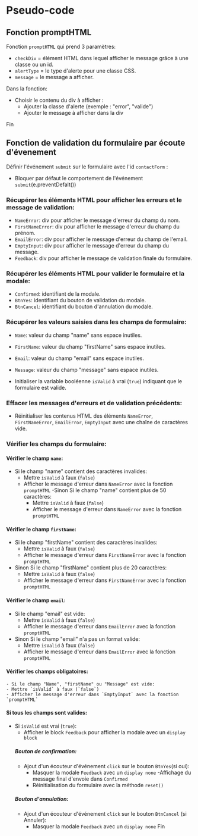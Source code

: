 # Pseudo-code

## Fonction promptHTML
Fonction `promptHTML` qui prend 3 paramètres:
- `checkDiv` = élément HTML dans lequel afficher le message grâce à une classe ou un id.
- `alertType` = le type d'alerte pour une classe CSS.
- `message` = le message a afficher.

Dans la fonction:
- Choisir le contenu du div à afficher :
  - Ajouter la classe d'alerte (exemple : "error", "valide")
  - Ajouter le message à afficher dans la div

Fin


## Fonction de validation du formulaire par écoute d'évenement
Définir l'événement `submit` sur le formulaire avec l'id `contactForm` :
- Bloquer par défaut le comportement de l'événement `submit`(e.preventDefalt())

### Récupérer les éléments HTML pour afficher les erreurs et le message de validation:
  - `NameError`: div pour afficher le message d'erreur du champ du nom.
  - `FirstNameError`: div pour afficher le message d'erreur du champ du prénom.
  - `EmailError`: div pour afficher le message d'erreur du champ de l'email.
  - `EmptyInput`: div pour afficher le message d'erreur du champ du message.
  - `Feedback`: div pour afficher le message de validation finale du formulaire.

### Récupérer les éléments HTML pour valider le formulaire et la modale:
  - `Confirmed`: identifiant de la modale.
  - `BtnYes`: identifiant du bouton de validation du modale.
  - `BtnCancel`: identifiant du bouton d'annulation du modale.

### Récupérer les valeurs saisies dans les champs de formulaire:
  - `Name`: valeur du champ "name" sans espace inutiles.
  - `FirstName`: valeur du champ "firstName" sans espace inutiles.
  - `Email`: valeur du champ "email" sans espace inutiles.
  - `Message`: valeur du champ "message" sans espace inutiles.

- Initialiser la variable booléenne `isValid` à vrai (`true`) indiquant que le formulaire est valide.

### Effacer les messages d'erreurs et de validation précédents:
  - Réinitialiser les contenus HTML des éléments `NameError`, `FirstNameError`, `EmailError`, `EmptyInput` avec une chaîne de caractères vide.

### Vérifier les champs du formulaire:

  #### Vérifier le champ `name`:
  - Si le champ "name" contient des caractères invalides:
    - Mettre `isValid` à faux (`false`)
    - Afficher le message d'erreur dans `NameError` avec la fonction `promptHTML`
  -Sinon Si le champ "name" contient plus de 50 caractères:
      - Mettre `isValid` à faux (`false`)
      - Afficher le message d'erreur dans `NameError` avec la fonction `promptHTML`

  #### Vérifier le champ `firstName`:
  - Si le champ "firstName" contient des caractères invalides:
    - Mettre `isValid` à faux (`false`)
    - Afficher le message d'erreur dans `FirstNameError` avec la fonction `promptHTML`
  - Sinon Si le champ "firstName" contient plus de 20 caractères:
      - Mettre `isValid` à faux (`false`)
      - Afficher le message d'erreur dans `FirstNameError` avec la fonction `promptHTML`

  #### Vérifier le champ `email`:
  - Si le champ "email" est vide:
    - Mettre `isValid` à faux (`false`)
    - Afficher le message d'erreur dans `EmailError` avec la fonction `promptHTML`
  - Sinon Si le champ "email" n'a pas un format valide:
      - Mettre `isValid` à faux (`false`)
      - Afficher le message d'erreur dans `EmailError` avec la fonction `promptHTML`

  #### Vérifier les champs obligatoires:
    - Si le champ "Name", "firstName" ou "Message" est vide:
    - Mettre `isValid` à faux (`false`)
    - Afficher le message d'erreur dans `EmptyInput` avec la fonction `promptHTML`

  #### Si tous les champs sont valides:
  - Si `isValid` est vrai (`true`):
    - Afficher le block `Feedback` pour afficher la modale avec un `display block`
    ##### Bouton de confirmation:
      - Ajout d'un écouteur d'événement `click` sur le bouton `BtnYes`(si oui):
        - Masquer la modale `Feedback` avec un `display none`
        -Affichage du message final d'envoie dans `Confirmed`
        - Réinitialisation du formulaire avec la méthode `reset()`
    ##### Bouton d'annulation:
      - Ajout d'un écouteur d'événement `click` sur le bouton `BtnCancel` (si Annuler):
        - Masquer la modale `Feedback` avec un `display none`
Fin
